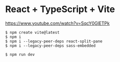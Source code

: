 # React + TypeScript + Vite

https://www.youtube.com/watch?v=SqcY0GlETPk

```
$ npm create vite@latest
$ npm i
$ npm i --legacy-peer-deps react-split-pane
$ npm i --legacy-peer-deps sass-embedded

$ npm run dev
```
